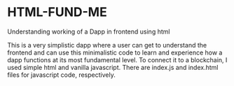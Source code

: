 # HTML-FUND-ME

Understanding working of a Dapp in frontend using html

This is a very simplistic  dapp where a user can get to understand the frontend and can use this minimalistic code to learn and experience how a dapp functions at its most fundamental level. To connect it to a blockchain, I used simple html and vanilla javascript. There are index.js and index.html files for javascript code, respectively.
